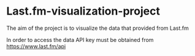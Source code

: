 # Last.fm-visualization-project
The aim of the project is to visualize the data that provided from Last.fm

In order to access the data API key must be obtained from https://www.last.fm/api
